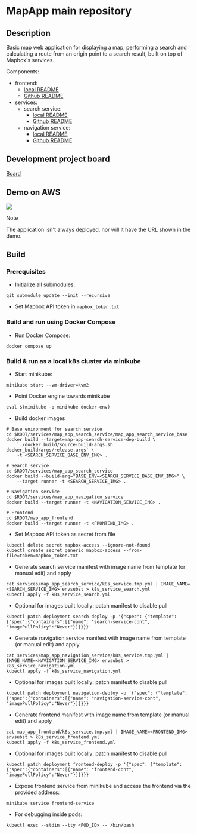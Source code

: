 # MapApp main repository

## Description
Basic map web application for displaying a map, performing a search and calculating a route from an origin point to a search result, built on top of Mapbox's services.

Components:
- frontend:
    - [local README](map_app_frontend/README.md)
    - [Github README](https://github.com/danimihalca/map_app_frontend/blob/develop/README.md)
- services:
    - search service:
        - [local README](services/map_app_search_service/README.md)
        - [Github README](https://github.com/danimihalca/map_app_search_service/blob/main/README.md)
    - navigation service:
        - [local README](services/map_app_navigation_service/README.md)
        - [Github README](https://github.com/danimihalca/map_app_navigation_service/blob/main/README.md)

## Development project board
 [Board](https://github.com/users/danimihalca/projects/1)

## Demo on AWS
![](demo.gif)

> [!NOTE]
> The application isn't always deployed, nor will it have the URL shown in the demo.


## Build
### Prerequisites

* Initialize all submodules:

```
git submodule update --init --recursive
```

* Set Mapbox API token in `mapbox_token.txt`


### Build and run using Docker Compose


* Run Docker Compose:

```
docker compose up
```

### Build & run as a local k8s cluster via minikube

* Start minikube:

```
minikube start --vm-driver=kvm2
```
* Point Docker engine towards minikube

```
eval $(minikube -p minikube docker-env)
```

* Build docker images

```
# Base enironment for search service
cd $ROOT/services/map_app_search_service/map_app_search_service_base
docker build --target=map-app-search-service-dep-build \
    `./docker_build/source-build-args.sh docker_build/args/release.args` \
    -t <SEARCH_SERVICE_BASE_ENV_IMG> .

# Search service
cd $ROOT/services/map_app_search_service
docker build --build-arg="BASE_ENV=<SEARCH_SERVICE_BASE_ENV_IMG>" \
    --target runner -t <SEARCH_SERVICE_IMG> .

# Navigation service
cd $ROOT/services/map_app_navigation_service
docker build --target runner -t <NAVIGATION_SERVICE_IMG> .

# Frontend
cd $ROOT/map_app_frontend
docker build --target runner -t <FRONTEND_IMG> .
```

* Set Mapbox API token as secret from file

```
kubectl delete secret mapbox-access --ignore-not-found
kubectl create secret generic mapbox-access --from-file=token=mapbox_token.txt
```

* Generate search service manifest with image name from template (or manual edit) and apply

```
cat services/map_app_search_service/k8s_service.tmp.yml | IMAGE_NAME=<SEARCH_SERVICE_IMG> envsubst > k8s_service_search.yml
kubectl apply -f k8s_service_search.yml
```

* Optional for images built locally: patch manifest to disable pull

```
kubectl patch deployment search-deploy -p '{"spec": {"template": {"spec":{"containers":[{"name": "search-service-cont", "imagePullPolicy":"Never"}]}}}}'
```

* Generate navigation service manifest with image name from template (or manual edit) and apply

```
cat services/map_app_navigation_service/k8s_service.tmp.yml | IMAGE_NAME=<NAVIGATION_SERVICE_IMG> envsubst > k8s_service_navigation.yml
kubectl apply -f k8s_service_navigation.yml
```

* Optional for images built locally: patch manifest to disable pull

```
kubectl patch deployment navigation-deploy -p '{"spec": {"template": {"spec":{"containers":[{"name": "navigation-service-cont", "imagePullPolicy":"Never"}]}}}}'
```

* Generate frontend manifest with image name from template (or manual edit) and apply

```
cat map_app_frontend/k8s_service.tmp.yml | IMAGE_NAME=<FRONTEND_IMG> envsubst > k8s_service_frontend.yml
kubectl apply -f k8s_service_frontend.yml
```

* Optional for images built locally: patch manifest to disable pull

```
kubectl patch deployment frontend-deploy -p '{"spec": {"template": {"spec":{"containers":[{"name": "frontend-cont", "imagePullPolicy":"Never"}]}}}}'
```

* Expose frontend service from minikube and access the frontend via the provided address:

```
minikube service frontend-service
```

* For debugging inside pods:

```
kubectl exec --stdin --tty <POD_ID> -- /bin/bash
```